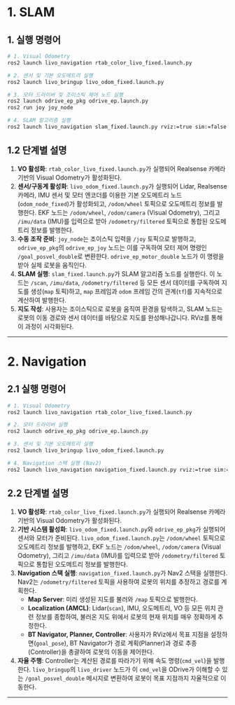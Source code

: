 # 1. SLAM

## 1. 실행 명령어

```bash
# 1. Visual Odometry
ros2 launch livo_navigation rtab_color_livo_fixed.launch.py

# 2. 센서 및 기본 오도메트리 실행
ros2 launch livo_bringup livo_odom_fixed.launch.py

# 3. 모터 드라이버 및 조이스틱 제어 노드 실행
ros2 launch odrive_ep_pkg odrive_ep.launch.py
ros2 run joy joy_node

# 4. SLAM 알고리즘 실행
ros2 launch livo_navigation slam_fixed.launch.py rviz:=true sim:=false
```


## 1.2 단계별 설명

1.  **VO 활성화**: `rtab_color_livo_fixed.launch.py`가 실행되어 Realsense 카메라 기반의 Visual Odometry가 활성화된다.
2.  **센서/구동계 활성화**: `livo_odom_fixed.launch.py`가 실행되어 Lidar, Realsense 카메라, IMU 센서 및 모터 엔코더를 이용한 기본 오도메트리 노드(`odom_node_fixed`)가 활성화되고, `/odom/wheel` 토픽으로 오도메트리 정보를 발행한다. EKF 노드는 `/odom/wheel`, `/odom/camera` (Visual Odometry), 그리고 `/imu/data` (IMU)를 입력으로 받아 `/odometry/filtered` 토픽으로 통합된 오도메트리 정보를 발행한다.
3.  **수동 조작 준비**: `joy_node`는 조이스틱 입력을 `/joy` 토픽으로 발행하고, `odrive_ep_pkg`의 `odrive_ep_joy` 노드는 이를 구독하여 모터 제어 명령인 `/goal_posvel_double`로 변환한다. `odrive_ep_motor_double` 노드가 이 명령을 받아 실제 로봇을 움직인다.
4.  **SLAM 실행**: `slam_fixed.launch.py`가 SLAM 알고리즘 노드를 실행한다. 이 노드는 `/scan`, `/imu/data`, `/odometry/filtered` 등 모든 센서 데이터를 구독하여 지도를 생성(`map` 토픽)하고, `map` 프레임과 `odom` 프레임 간의 관계(`tf`)를 지속적으로 계산하여 발행한다.
5.  **지도 작성**: 사용자는 조이스틱으로 로봇을 움직여 환경을 탐색하고, SLAM 노드는 로봇의 이동 경로와 센서 데이터를 바탕으로 지도를 완성해나갑니다. RViz를 통해 이 과정이 시각화된다.

---

# 2. Navigation

## 2.1 실행 명령어

```bash
# 1. Visual Odometry
ros2 launch livo_navigation rtab_color_livo_fixed.launch.py

# 2. 모터 드라이버 실행
ros2 launch odrive_ep_pkg odrive_ep.launch.py

# 3. 센서 및 기본 오도메트리 실행
ros2 launch livo_bringup livo_odom_fixed.launch.py

# 4. Navigation 스택 실행 (Nav2)
ros2 launch livo_navigation navigation_fixed.launch.py rviz:=true sim:=false
```

## 2.2 단계별 설명

1.  **VO 활성화**: `rtab_color_livo_fixed.launch.py`가 실행되어 Realsense 카메라 기반의 Visual Odometry가 활성화된다.
2.  **기반 시스템 활성화**: `livo_odom_fixed.launch.py`와 `odrive_ep_pkg`가 실행되어 센서와 모터가 준비된다. `livo_odom_fixed.launch.py`는 `/odom/wheel` 토픽으로 오도메트리 정보를 발행하고, EKF 노드는 `/odom/wheel`, `/odom/camera` (Visual Odometry), 그리고 `/imu/data` (IMU)를 입력으로 받아 `/odometry/filtered` 토픽으로 통합된 오도메트리 정보를 발행한다.
3.  **Navigation 스택 실행**: `navigation_fixed.launch.py`가 Nav2 스택을 실행한다. Nav2는 `/odometry/filtered` 토픽을 사용하여 로봇의 위치를 추정하고 경로를 계획한다.
    *   **Map Server**: 미리 생성된 지도를 불러와 `/map` 토픽으로 발행한다.
    *   **Localization (AMCL)**: Lidar(`scan`), IMU, 오도메트리, VO 등 모든 위치 관련 정보를 종합하여, 불러온 지도 위에서 로봇의 현재 위치를 매우 정확하게 추정한다.
    *   **BT Navigator, Planner, Controller**: 사용자가 RViz에서 목표 지점을 설정하면(`goal_pose`), BT Navigator가 경로 계획(Planner)과 경로 추종(Controller)을 총괄하여 로봇의 이동을 제어한다.
4.  **자율 주행**: Controller는 계산된 경로를 따라가기 위해 속도 명령(`cmd_vel`)을 발행한다. `livo_bringup`의 `livo_driver` 노드가 이 `cmd_vel`을 ODrive가 이해할 수 있는 `/goal_posvel_double` 메시지로 변환하여 로봇이 목표 지점까지 자율적으로 이동한다.

---
